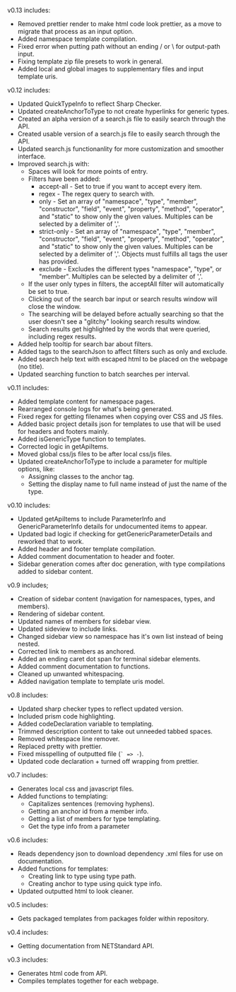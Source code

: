 
v0.13 includes:
* Removed prettier render to make html code look prettier, as a move to migrate that process as an input option.
* Added namespace template compilation.
* Fixed error when putting path without an ending / or \ for output-path input.
* Fixing template zip file presets to work in general.
* Added local and global images to supplementary files and input template uris.

v0.12 includes:
* Updated QuickTypeInfo to reflect Sharp Checker.
* Updated createAnchorToType to not create hyperlinks for generic types.
* Created an alpha version of a search.js file to easily search through the API.
* Created usable version of a search.js file to easily search through the API.
* Updated search.js functionanlity for more customization and smoother interface.
* Improved search.js with:
  * Spaces will look for more points of entry.
  * Filters have been added:
    * accept-all - Set to true if you want to accept every item.
    * regex - The regex query to search with.
    * only - Set an array of "namespace", "type", "member", "constructor", "field", "event", "property", "method", "operator", and "static" to show only the given values. Multiples can be selected by a delimiter of ','.
    * strict-only - Set an array of "namespace", "type", "member", "constructor", "field", "event", "property", "method", "operator", and "static" to show only the given values. Multiples can be selected by a delimiter of ','. Objects must fulfills all tags the user has provided.
    * exclude - Excludes the different types "namespace", "type", or "member". Multiples can be selected by a delimiter of ','.
  * If the user only types in filters, the acceptAll filter will automatically be set to true.
  * Clicking out of the search bar input or search results window will close the window.
  * The searching will be delayed before actually searching so that the user doesn't see a "glitchy" looking search results window.
  * Search results get highlighted by the words that were queried, including regex results.
* Added help tooltip for search bar about filters.
* Added tags to the searchJson to affect filters such as only and exclude.
* Added search help text with escaped html to be placed on the webpage (no title).
* Updated searching function to batch searches per interval.

v0.11 includes:
* Added template content for namespace pages.
* Rearranged console logs for what's being generated.
* Fixed regex for getting filenames when copying over CSS and JS files.
* Added basic project details json for templates to use that will be used for headers and footers mainly.
* Added isGenericType function to templates.
* Corrected logic in getApiItems.
* Moved global css/js files to be after local css/js files.
* Updated createAnchorToType to include a parameter for multiple options, like:
  * Assigning classes to the anchor tag.
  * Setting the display name to full name instead of just the name of the type.

v0.10 includes:
* Updated getApiItems to include ParameterInfo and GenericParameterInfo details for undocumented items to appear.
* Updated bad logic if checking for getGenericParameterDetails and reworked that to work.
* Added header and footer template compilation.
* Added comment documentation to header and footer.
* Sidebar generation comes after doc generation, with type compilations added to sidebar content.

v0.9 includes;
* Creation of sidebar content (navigation for namespaces, types, and members).
* Rendering of sidebar content.
* Updated names of members for sidebar view.
* Updated sideview to include links.
* Changed sidebar view so namespace has it's own list instead of being nested.
* Corrected link to members as anchored.
* Added an ending caret dot span for terminal sidebar elements.
* Added comment documentation to functions.
* Cleaned up unwanted whitespacing.
* Added navigation template to template uris model.

v0.8 includes:
* Updated sharp checker types to reflect updated version.
* Included prism code highlighting.
* Added codeDeclaration variable to templating.
* Trimmed description content to take out unneeded tabbed spaces.
* Removed whitespace line remover.
* Replaced pretty with prettier.
* Fixed misspelling of outputted file (`` ` => - ``).
* Updated code declaration + turned off wrapping from prettier.

v0.7 includes:
* Generates local css and javascript files.
* Added functions to templating:
  * Capitalizes sentences (removing hyphens).
  * Getting an anchor id from a member info.
  * Getting a list of members for type templating.
  * Get the type info from a parameter

v0.6 includes:
* Reads dependency json to download dependency .xml files for use on documentation.
* Added functions for templates:
  * Creating link to type using type path.
  * Creating anchor to type using quick type info.
* Updated outputted html to look cleaner.

v0.5 includes:
* Gets packaged templates from packages folder within repository.

v0.4 includes:
* Getting documentation from NETStandard API.

v0.3 includes:
* Generates html code from API.
* Compiles templates together for each webpage.

